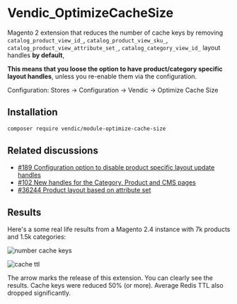 # Vendic_OptimizeCacheSize
Magento 2 extension that reduces the number of cache keys by removing `catalog_product_view_id_`, `catalog_product_view_sku_`, `catalog_product_view_attribute_set_`, `catalog_category_view_id_`
layout handles **by default**, 

**This means that you loose the option to have product/category specific layout handles**, unless you re-enable them via the configuration.

Configuration: Stores -> Configuration -> Vendic -> Optimize Cache Size

## Installation
```bash
composer require vendic/module-optimize-cache-size
```

## Related discussions
- [#189 Configuration option to disable product specific layout update handles  ](https://github.com/magento/magento2/issues/189#issuecomment-698430804)
- [#102 New handles for the Category, Product and CMS pages](https://github.com/magento/magento2/issues/102)
- [#36244 Product layout based on attribute set](https://github.com/magento/magento2/pull/36244#issuecomment-2231106962) 

## Results
Here's a some real life results from a Magento 2.4 instance with 7k products and 1.5k categories:

![number cache keys](./media/cache-keys.png)

![cache ttl](./media/cache-ttl.png)

The arrow marks the release of this extension. You can clearly see the results. Cache keys were reduced 50% (or more). Average Redis TTL also dropped significantly.
